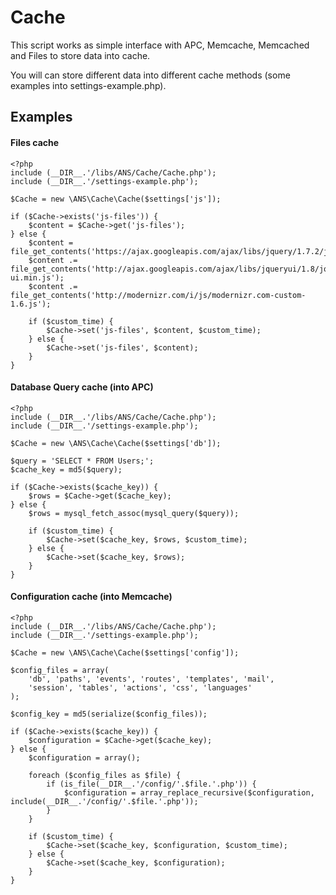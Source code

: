 Cache
=====

This script works as simple interface with APC, Memcache, Memcached and Files to store data into cache.

You will can store different data into different cache methods (some examples into settings-example.php).

Examples
--------

#### Files cache

    <?php
    include (__DIR__.'/libs/ANS/Cache/Cache.php');
    include (__DIR__.'/settings-example.php');

    $Cache = new \ANS\Cache\Cache($settings['js']);

    if ($Cache->exists('js-files')) {
        $content = $Cache->get('js-files');
    } else {
        $content =  file_get_contents('https://ajax.googleapis.com/ajax/libs/jquery/1.7.2/jquery.min.js');
        $content .= file_get_contents('http://ajax.googleapis.com/ajax/libs/jqueryui/1.8/jquery-ui.min.js');
        $content .= file_get_contents('http://modernizr.com/i/js/modernizr.com-custom-1.6.js');

        if ($custom_time) {
            $Cache->set('js-files', $content, $custom_time);
        } else {
            $Cache->set('js-files', $content);
        }
    }

#### Database Query cache (into APC)

    <?php
    include (__DIR__.'/libs/ANS/Cache/Cache.php');
    include (__DIR__.'/settings-example.php');

    $Cache = new \ANS\Cache\Cache($settings['db']);

    $query = 'SELECT * FROM Users;';
    $cache_key = md5($query);

    if ($Cache->exists($cache_key)) {
        $rows = $Cache->get($cache_key);
    } else {
        $rows = mysql_fetch_assoc(mysql_query($query));

        if ($custom_time) {
            $Cache->set($cache_key, $rows, $custom_time);
        } else {
            $Cache->set($cache_key, $rows);
        }
    }

#### Configuration cache (into Memcache)

    <?php
    include (__DIR__.'/libs/ANS/Cache/Cache.php');
    include (__DIR__.'/settings-example.php');

    $Cache = new \ANS\Cache\Cache($settings['config']);

    $config_files = array(
        'db', 'paths', 'events', 'routes', 'templates', 'mail',
        'session', 'tables', 'actions', 'css', 'languages'
    );

    $config_key = md5(serialize($config_files));

    if ($Cache->exists($cache_key)) {
        $configuration = $Cache->get($cache_key);
    } else {
        $configuration = array();

        foreach ($config_files as $file) {
            if (is_file(__DIR__.'/config/'.$file.'.php')) {
                $configuration = array_replace_recursive($configuration, include(__DIR__.'/config/'.$file.'.php'));
            }
        }

        if ($custom_time) {
            $Cache->set($cache_key, $configuration, $custom_time);
        } else {
            $Cache->set($cache_key, $configuration);
        }
    }